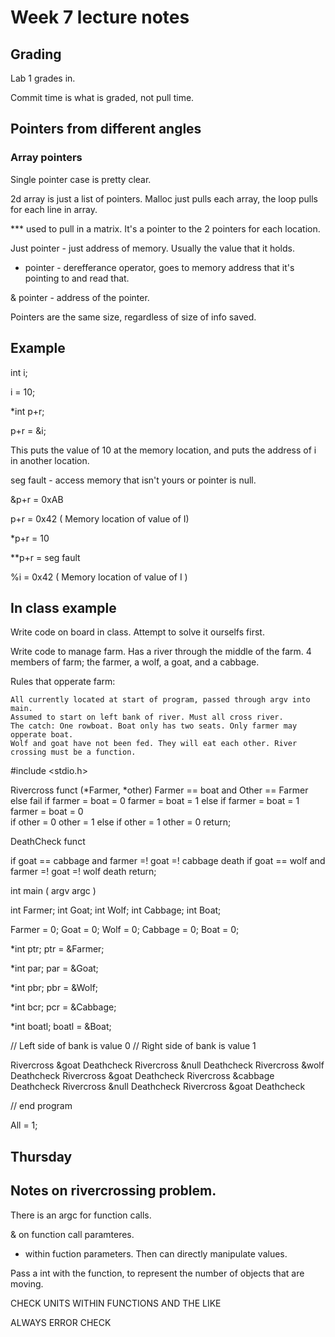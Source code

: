 # Week 7 lecture notes

## Grading

Lab 1 grades in. 

Commit time is what is graded, not pull time.

## Pointers from different angles

### Array pointers

Single pointer case is pretty clear.

2d array is just a list of pointers. Malloc just pulls each array, the loop pulls for each line in array.

*** used to pull in a matrix. It's a pointer to the 2 pointers for each location. 

Just pointer - just address of memory. Usually the value that it holds.

* pointer - derefferance operator, goes to memory address that it's pointing to and read that.

& pointer - address of the pointer. 

Pointers are the same size, regardless of size of info saved. 

## Example

int i;

i = 10;

*int p+r;

p+r = &i;

This puts the value of 10 at the memory location, and puts the address of i in another location. 

seg fault - access memory that isn't yours or pointer is null.

&p+r = 0xAB

p+r = 0x42 ( Memory location of value of I)

*p+r = 10

**p+r = seg fault

%i = 0x42 ( Memory location of value of I )

## In class example

Write code on board in class. Attempt to solve it ourselfs first. 

Write code to manage farm. Has a river through the middle of the farm. 4 members of farm; the farmer, a wolf, a goat, and a cabbage.

Rules that opperate farm:

	All currently located at start of program, passed through argv into main.
	Assumed to start on left bank of river. Must all cross river. 
	The catch: One rowboat. Boat only has two seats. Only farmer may opperate boat. 
	Wolf and goat have not been fed. They will eat each other. River crossing must be a function. 

#include <stdio.h>

Rivercross funct (*Farmer, *other)
	Farmer == boat and Other == Farmer
	else fail
if farmer = boat = 0
	farmer = boat = 1
else if farmer = boat = 1
	farmer = boat = 0	
if other = 0
	other = 1
else if other = 1
	other = 0
return;

DeathCheck funct

if goat == cabbage
	and farmer =! goat =! cabbage
	death 
if goat == wolf
	and farmer =! goat =! wolf
	death
return;

int main ( argv argc )

int Farmer;
int Goat;
int Wolf;
int Cabbage;
int Boat;

Farmer = 0;
Goat = 0;
Wolf = 0;
Cabbage = 0;
Boat = 0;

*int ptr;
ptr = &Farmer;

*int par;
par = &Goat;

*int pbr;
pbr = &Wolf;

*int bcr;
pcr = &Cabbage;

*int boatl;
boatl = &Boat; 

// Left side of bank is value 0
// Right side of bank is value 1

Rivercross &goat
Deathcheck
Rivercross &null
Deathcheck
Rivercross &wolf
Deathcheck
Rivercross &goat
Deathcheck
Rivercross &cabbage
Deathcheck
Rivercross &null
Deathcheck
Rivercross &goat
Deathcheck

// end program

All = 1;

## Thursday

## Notes on rivercrossing problem.

There is an argc for function calls.

& on function call paramteres. 

* within fuction parameters. Then can directly manipulate values.

Pass a int with the function, to represent the number of objects that are moving. 

CHECK UNITS WITHIN FUNCTIONS AND THE LIKE

ALWAYS ERROR CHECK


